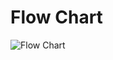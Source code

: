 # Flow Chart
![Flow Chart](https://raw.githubusercontent.com/gorebradleyi/SWE2_HW3/master/SWE2%20HW3%20Flow.png)